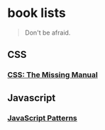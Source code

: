 # book lists
> Don't be afraid.

## CSS

### [CSS: The Missing Manual](./CSS/MissingManual.md)



## Javascript

### [JavaScript Patterns](./JavaScriptPatterns/guide.md)

